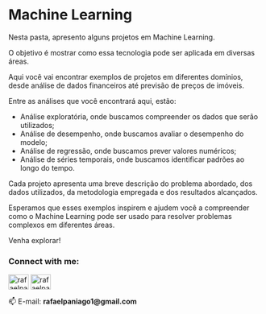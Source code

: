 <h1 align="left">Machine Learning</h1>

Nesta pasta, apresento alguns projetos em Machine Learning. 

O objetivo é mostrar como essa tecnologia pode ser aplicada em diversas áreas. 

Aqui você vai encontrar exemplos de projetos em diferentes domínios, desde análise de dados financeiros até previsão de preços de imóveis.

Entre as análises que você encontrará aqui, estão:
- Análise exploratória, onde buscamos compreender os dados que serão utilizados;
- Análise de desempenho, onde buscamos avaliar o desempenho do modelo;
- Análise de regressão, onde buscamos prever valores numéricos;
- Análise de séries temporais, onde buscamos identificar padrões ao longo do tempo.

Cada projeto apresenta uma breve descrição do problema abordado, dos dados utilizados, da metodologia empregada e dos resultados alcançados. 

Esperamos que esses exemplos inspirem e ajudem você a compreender como o Machine Learning pode ser usado para resolver problemas complexos em diferentes áreas.

Venha explorar!

<h3 align="left">Connect with me:</h3>
<p align="left">
<a href="https://linkedin.com/in/rafaelpaniago1" target="blank"><img align="center" src="https://raw.githubusercontent.com/rahuldkjain/github-profile-readme-generator/master/src/images/icons/Social/linked-in-alt.svg" alt="rafaelpaniago1" height="30" width="40" /></a>
<a href="https://instagram.com/rafaelpaniago" target="blank"><img align="center" src="https://raw.githubusercontent.com/rahuldkjain/github-profile-readme-generator/master/src/images/icons/Social/instagram.svg" alt="rafaelpaniago" height="30" width="40" /></a>
</p> 📫 E-mail: <b>rafaelpaniago1@gmail.com</b>


